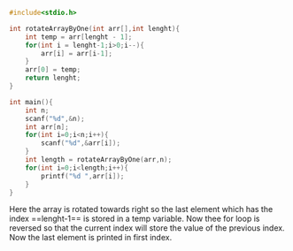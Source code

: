 ```c
#include<stdio.h>

int rotateArrayByOne(int arr[],int lenght){
    int temp = arr[lenght - 1];
    for(int i = lenght-1;i>0;i--){
        arr[i] = arr[i-1];
    }
    arr[0] = temp;
    return lenght;
}

int main(){
    int n;
    scanf("%d",&n);
    int arr[n];
    for(int i=0;i<n;i++){
        scanf("%d",&arr[i]);
    }
    int length = rotateArrayByOne(arr,n);
    for(int i=0;i<length;i++){
        printf("%d ",arr[i]);
    }
}
```
Here the array is rotated towards right so the last element which has the index ==lenght-1== is stored in a temp variable.
Now thee for loop is reversed so that the current index will store the value of the previous index.
Now the last element is printed in first index.